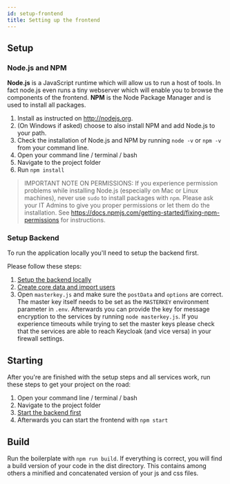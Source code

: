 ```yaml
---
id: setup-frontend
title: Setting up the frontend
---
```


## Setup

### Node.js and NPM

**Node.js** is a JavaScript runtime which will allow us to run a host of tools. In fact node.js even runs a tiny webserver which will enable you to browse the components of the frontend.
**NPM** is the Node Package Manager and is used to install all packages.

1. Install as instructed on <http://nodejs.org>.
2. (On Windows if asked) choose to also install NPM and add Node.js to your path.
3. Check the installation of Node.js and NPM by running `node -v` or `npm -v` from your command line.
4. Open your command line / terminal / bash
5. Navigate to the project folder
6. Run `npm install`

> IMPORTANT NOTE ON PERMISSIONS: If you experience permission problems while installing Node.js (especially on Mac or Linux machines), never use `sudo` to install packages with `npm`.
> Please ask your IT Admins to give you proper permissions or let them do the installation. See <https://docs.npmjs.com/getting-started/fixing-npm-permissions> for instructions.

### Setup Backend

To run the application locally you'll need to setup the backend first.

Please follow these steps:
 
1. [Setup the backend locally](../backend/install-and-running-locally)
2. [Create core data and import users](../backend/create-core-data-import-users)
3. Open `masterkey.js` and make sure the `postData` and `options` are correct. The master key itself needs to be set as the `MASTERKEY` environment parameter in `.env`. Afterwards you can provide the key for message encryption to the services by running `node masterkey.js`. If you experience timeouts while trying to set the master keys please check that the services are able to reach Keycloak (and vice versa) in your firewall settings.

## Starting

After you're are finished with the setup steps and all services work, run these steps to get your project on the road:

1. Open your command line / terminal / bash
2. Navigate to the project folder
3. [Start the backend first](../backend/starting-and-stopping-the-services)
4. Afterwards you can start the frontend with `npm start`

## Build

Run the boilerplate with `npm run build`. If everything is correct, you will find a build version of your code in the dist directory. This contains among others a minified and concatenated version of your js and css files.
